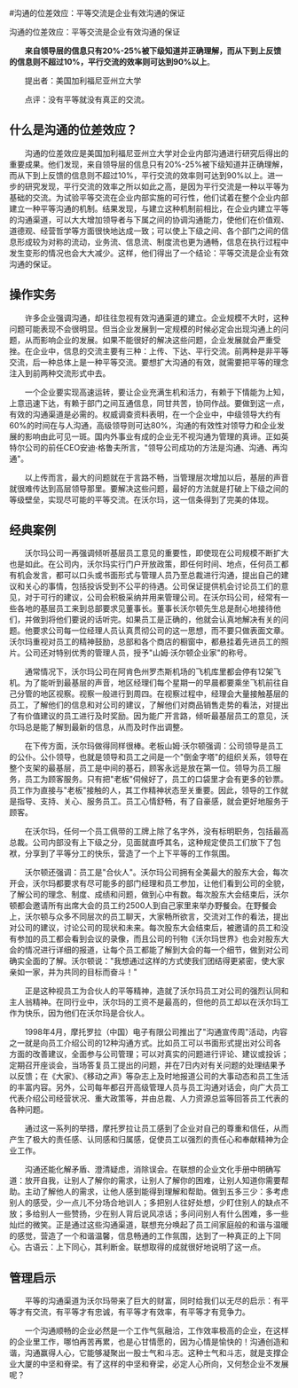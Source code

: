 #沟通的位差效应：平等交流是企业有效沟通的保证

沟通的位差效应：平等交流是企业有效沟通的保证

　　**来自领导层的信息只有20%-25%被下级知道并正确理解，而从下到上反馈的信息则不超过10%，平行交流的效率则可达到90%以上**。

　　提出者：美国加利福尼亚州立大学

　　点评：没有平等就没有真正的交流。

## 什么是沟通的位差效应？

　　沟通的位差效应是美国加利福尼亚州立大学对企业内部沟通进行研究后得出的重要成果。他们发现，来自领导层的信息只有20%-25%被下级知道并正确理解，而从下到上反馈的信息则不超过10%，平行交流的效率则可达到90%以上。进一步的研究发现，平行交流的效率之所以如此之高，是因为平行交流是一种以平等为基础的交流。为试验平等交流在企业内部实施的可行性，他们试着在整个企业内部建立一种平等沟通的机制。结果发现，与建立这种机制前相比，在企业内建立平等的沟通渠道，可以大大增加领导者与下属之间的协调沟通能力，使他们在价值观、道德观、经营哲学等方面很快地达成一致；可以使上下级之间、各个部门之间的信息形成较为对称的流动，业务流、信息流、制度流也更为通畅，信息在执行过程中发生变形的情况也会大大减少。这样，他们得出了一个结论：平等交流是企业有效沟通的保证。

## 操作实务

　　许多企业强调沟通，却往往忽视有效沟通渠道的建立。企业规模不大时，这种问题可能表现不会很明显。但当企业发展到一定规模的时候必定会出现沟通上的问题，从而影响企业的发展。如果不能很好的解决这些问题，企业发展就会严重受挫。在企业中，信息的交流主要有三种：上传、下达、平行交流。前两种是非平等交流，后一种总体上是一种平等交流。要想扩大沟通的有效，就需要把平等的理念注入到前两种交流形式中去。

　　一个企业要实现高速运转，要让企业充满生机和活力，有赖于下情能为上知，上意迅速下达，有赖于部门之间互通信息，同甘共苦，协同作战。要做到这一点，有效的沟通渠道是必需的。权威调查资料表明，在一个企业中，中级领导大约有60%的时间在与人沟通，高级领导则可达80%，沟通的有效性对领导力和企业发展的影响由此可见一斑。国内外事业有成的企业无不视沟通为管理的真谛。正如英特尔公司的前任CEO安迪·格鲁夫所言，"领导公司成功的方法是沟通、沟通、再沟通"。

　　以上传而言，最大的问题就在于言路不畅，当管理层次增加以后，基层的声音就很难传达到高层领导那里。要解决这些问题，最好的方法就是打破上下级之间的等级壁垒，实现尽可能的平等交流。在沃尔玛，这一信条得到了完美的体现。

## 经典案例

　　沃尔玛公司一再强调倾听基层员工意见的重要性，即使现在公司规模不断扩大也是如此。在公司内，沃尔玛实行门户开放政策，即任何时间、地点，任何员工都有机会发言，都可以口头或书面形式与管理人员乃至总裁进行沟通，提出自己的建议和关心的事情，包括投诉受到不公平的待遇。公司保证提供机会讨论员工们的意见，对于可行的建议，公司会积极采纳并用来管理公司。在沃尔玛公司，经常有一些各地的基层员工来到总部要求见董事长。董事长沃尔顿先生总是耐心地接待他们，并做到将他们要说的话听完。如果员工是正确的，他就会认真地解决有关的问题。他要求公司每一位经理人员认真贯彻公司的这一思想，而不要只做表面文章。沃尔玛重视对员工的精神鼓励，总部和各个商店的橱窗中，都悬挂着先进员工的照片。公司还对特别优秀的管理人员，授予"山姆·沃尔顿企业家"的称号。

　　通常情况下，沃尔玛公司在阿肯色州罗杰斯机场的飞机库里都会停有12架飞机。为了能听到最基层的声音，地区经理们每个星期一的早晨都要乘坐飞机前往自己分管的地区视察。视察一般进行到周四。在视察过程中，经理会大量接触基层的员工，了解他们的信息和对公司的建议，了解他们对商品销售走势的看法，对提出了有价值建议的员工进行及时奖励。因为能广开言路，倾听最基层员工的意见，沃尔玛总是能了解到最新的信息，从而及时作出调整。

　　在下传方面，沃尔玛做得同样很棒。老板山姆·沃尔顿强调：公司领导是员工的公仆。公仆领导，也就是领导和员工之间是一个"倒金字塔"的组织关系，领导在整个支架的最基层，员工是中间的基石，顾客永远是放在第一位。领导为员工服务，员工为顾客服务。只有把"老板"伺候好了，员工的口袋里才会有更多的钞票。员工作为直接与"老板"接触的人，其工作精神状态至关重要。因此，领导的工作就是指导、支持、关心、服务员工。员工心情舒畅，有了自豪感，就会更好地服务于顾客。

　　在沃尔玛，任何一个员工佩带的工牌上除了名字外，没有标明职务，包括最高总裁。公司内部没有上下级之分，见面就直呼其名，这种规定使员工们放下了包袱，分享到了平等分工的快乐，营造了一个上下平等的工作氛围。

　　沃尔顿还强调：员工是"合伙人"。沃尔玛公司拥有全美最大的股东大会，每次开会，沃尔玛都要求有尽可能多的部门经理和员工参加，让他们看到公司的全貌，了解公司的理念、制度、成绩和问题，做到心中有数。每次股东大会结束后，沃尔顿都会邀请所有出席大会的员工约2500人到自己家里来举办野餐会。在野餐会上，沃尔顿与众多不同层次的员工聊天，大家畅所欲言，交流对工作的看法，提出对公司的建议，讨论公司的现状和未来。每次股东大会结束后，被邀请的员工和没有参加的员工都会看到会议的录像，而且公司的刊物《沃尔玛世界》也会对股东大会的情况进行详细的报道，让每个员工都能了解到大会的每一个细节，做到对公司确实全面的了解。沃尔顿说："我想通过这样的方式使我们团结得更紧密，使大家亲如一家，并为共同的目标而奋斗！"

　　正是这种视员工为合伙人的平等精神，造就了沃尔玛员工对公司的强烈认同和主人翁精神。在同行业中，沃尔玛的工资不是最高的，但他的员工却以在沃尔玛工作为快乐，因为他们在沃尔玛是合伙人。

　　1998年4月，摩托罗拉（中国）电子有限公司推出了"沟通宣传周"活动，内容之一就是向员工介绍公司的12种沟通方式。比如员工可以书面形式提出对公司各方面的改善建议，全面参与公司管理；可以对真实的问题进行评论、建议或投诉；定期召开座谈会，当场答复员工提出的问题，并在7日内对有关问题的处理结果予以反馈；在《大家》、《移动之声》等杂志上及时地报道公司的大事动态和员工生活的丰富内容。另外，公司每年都召开高级管理人员与员工沟通对话会，向广大员工代表介绍公司经营状况、重大政策等，并由总裁、人力资源总监等回答员工代表的各种问题。

　　通过这一系列的举措，摩托罗拉让员工感到了企业对自己的尊重和信任，从而产生了极大的责任感、认同感和归属感，促使员工以强烈的责任心和奉献精神为企业工作。

　　沟通还能化解矛盾、澄清疑虑，消除误会。在联想的企业文化手册中明确写道：放开自我，让别人了解你的需求，让别人了解你的困难，让别人知道你需要帮助。主动了解他人的需求，让他人感到能得到理解和帮助。做到五多三少：多考虑别人的感受，少一点儿不分场合地训人；多把别人往好处想，少盯住别人的缺点不放；多给别人一些赞扬，少在别人背后说风凉话；多问问别人有什么困难，多一些灿烂的微笑。正是通过这些沟通渠道，联想充分唤起了员工间家庭般的和谐与温暖的感觉，营造了一个和谐温馨，信息畅通的工作氛围，达到了一种真正的上下同心。古语云：上下同心，其利断金。联想取得的成就很好地说明了这一点。

## 管理启示
　　平等的沟通渠道为沃尔玛带来了巨大的财富，同时给我们以无尽的启示：有平等才有交流，有平等才有忠诚，有平等才有效率，有平等才有竞争力。

　　一个沟通顺畅的企业必然是一个工作气氛融洽，工作效率极高的企业，在这样的企业里工作，哪怕再苦再累，也是心甘情愿的，因为心情是愉快的！沟通创造和谐，沟通赢得人心，它能够凝聚出一股士气和斗志。这种士气和斗志，就是支撑企业大厦的中坚和脊梁。有了这样的中坚和脊梁，必定人心所向，又何愁企业不发展呢？




